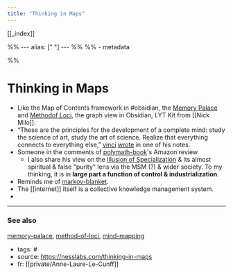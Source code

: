 ```yaml
---
title: "Thinking in Maps"
---
```


[[_index]]

%% ---
alias: [" "]
--- %%
%% - metadata

%%

# Thinking in Maps
- Like the Map of Contents framework in #obsidian, the [Memory Palace](memory-palace.md) and [Methodof Loci](memory-palace.md), the graph view in Obsidian, LYT Kit from [[Nick Milo]].
- “These are the principles for the development of a complete mind: study the science of art, study the art of science. Realize that everything connects to everything else,” [vinci](vinci.md) [wrote](https://philosophynow.org/issues/134/The_Mind_of_Leonardo_da_Vinci) in one of his notes.
- Someone in the comments of [polymath-book](polymath-book.md)'s Amazon review
	- I also share his view on the [Illusion of Specialization](illusion-of-specialization.md) & its almost spiritual & false "purity" lens via the MSM (?) & wider society. To my thinking, it is in **large part a function of control & industrialization**.
- Reminds me of [markov-blanket](markov-blanket.md).
- The [[internet]] itself is a collective knowledge management system.
- 

-------------
### See also
[memory-palace](memory-palace.md), [method-of-loci](method-of-loci.md), [mind-mapping](mind-mapping.md)

- tags: #
- source: https://nesslabs.com/thinking-in-maps
- fr: [[private/Anne-Laure-Le-Cunff]]